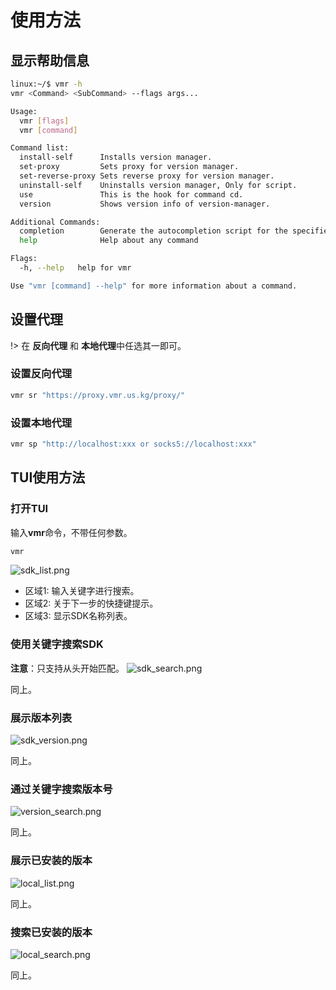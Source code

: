 # 使用方法

## 显示帮助信息

```bash
linux:~/$ vmr -h
vmr <Command> <SubCommand> --flags args...

Usage:
  vmr [flags]
  vmr [command]

Command list: 
  install-self      Installs version manager.
  set-proxy         Sets proxy for version manager.
  set-reverse-proxy Sets reverse proxy for version manager.
  uninstall-self    Uninstalls version manager, Only for script.
  use               This is the hook for command cd.
  version           Shows version info of version-manager.

Additional Commands:
  completion        Generate the autocompletion script for the specified shell
  help              Help about any command

Flags:
  -h, --help   help for vmr

Use "vmr [command] --help" for more information about a command.
```

## 设置代理

!> 在 **反向代理** 和 **本地代理**中任选其一即可。

### 设置反向代理

```bash
vmr sr "https://proxy.vmr.us.kg/proxy/"
```

### 设置本地代理

```bash
vmr sp "http://localhost:xxx or socks5://localhost:xxx"
```

## TUI使用方法

### 打开TUI
输入**vmr**命令，不带任何参数。
```bash
vmr
```
![sdk_list.png](https://proxy.vmr.us.kg/proxy/https://cdn.jsdelivr.net/gh/moqsien/img_repo@main/vmr_sdk_list.png)

- 区域1: 输入关键字进行搜索。
- 区域2: 关于下一步的快捷键提示。
- 区域3: 显示SDK名称列表。

### 使用关键字搜索SDK
**注意**：只支持从头开始匹配。
![sdk_search.png](https://proxy.vmr.us.kg/proxy/https://cdn.jsdelivr.net/gh/moqsien/img_repo@main/vmr_sdk_search.png)

同上。

### 展示版本列表
![sdk_version.png](https://proxy.vmr.us.kg/proxy/https://cdn.jsdelivr.net/gh/moqsien/img_repo@main/vmr_version_list.png)

同上。

### 通过关键字搜索版本号
![version_search.png](https://proxy.vmr.us.kg/proxy/https://cdn.jsdelivr.net/gh/moqsien/img_repo@main/vmr_version_search.png)

同上。

### 展示已安装的版本
![local_list.png](https://proxy.vmr.us.kg/proxy/https://cdn.jsdelivr.net/gh/moqsien/img_repo@main/vmr_local_list.png)

同上。

### 搜索已安装的版本
![local_search.png](https://proxy.vmr.us.kg/proxy/https://cdn.jsdelivr.net/gh/moqsien/img_repo@main/vmr_local_search.png)

同上。
